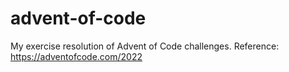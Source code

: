 # advent-of-code
My exercise resolution of Advent of Code challenges. Reference: https://adventofcode.com/2022
